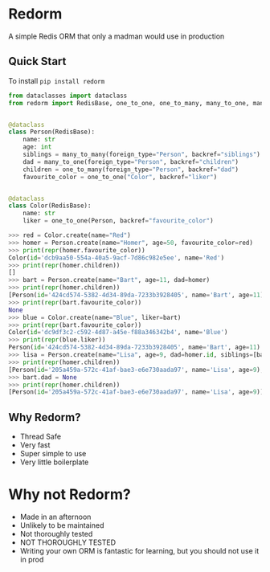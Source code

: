 # Redorm

A simple Redis ORM that only a madman would use in production

## Quick Start

To install `pip install redorm`

```python
from dataclasses import dataclass
from redorm import RedisBase, one_to_one, one_to_many, many_to_one, many_to_many


@dataclass
class Person(RedisBase):
    name: str
    age: int
    siblings = many_to_many(foreign_type="Person", backref="siblings")
    dad = many_to_one(foreign_type="Person", backref="children")
    children = one_to_many(foreign_type="Person", backref="dad")
    favourite_color = one_to_one("Color", backref="liker")


@dataclass
class Color(RedisBase):
    name: str
    liker = one_to_one(Person, backref="favourite_color")
```
```python
>>> red = Color.create(name="Red")
>>> homer = Person.create(name="Homer", age=50, favourite_color=red)
>>> print(repr(homer.favourite_color))
Color(id='dcb9aa50-554a-40a5-9acf-7d86c982e5ee', name='Red')
>>> print(repr(homer.children))
[]
>>> bart = Person.create(name="Bart", age=11, dad=homer)
>>> print(repr(homer.children))
[Person(id='424cd574-5382-4d34-89da-7233b3928405', name='Bart', age=11)]
>>> print(repr(bart.favourite_color))
None
>>> blue = Color.create(name="Blue", liker=bart)
>>> print(repr(bart.favourite_color))
Color(id='dc9df3c2-c592-4d87-a45e-f88a346342b4', name='Blue')
>>> print(repr(blue.liker))
Person(id='424cd574-5382-4d34-89da-7233b3928405', name='Bart', age=11)
>>> lisa = Person.create(name="Lisa", age=9, dad=homer.id, siblings=[bart])
>>> print(repr(homer.children))
[Person(id='205a459a-572c-41af-bae3-e6e730aada97', name='Lisa', age=9), Person(id='424cd574-5382-4d34-89da-7233b3928405', name='Bart', age=11)]
>>> bart.dad = None
>>> print(repr(homer.children))
[Person(id='205a459a-572c-41af-bae3-e6e730aada97', name='Lisa', age=9)]
```

## Why Redorm?

- Thread Safe
- Very fast
- Super simple to use
- Very little boilerplate

# Why not Redorm?

- Made in an afternoon
- Unlikely to be maintained
- Not thoroughly tested
- NOT THOROUGHLY TESTED
- Writing your own ORM is fantastic for learning, but you should not use it in prod
